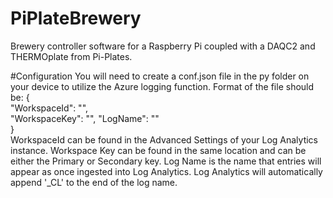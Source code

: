 # PiPlateBrewery
Brewery controller software for a Raspberry Pi coupled with a DAQC2 and THERMOplate from Pi-Plates.

#Configuration
You will need to create a conf.json file in the py folder on your device to utilize the Azure logging function.  Format of the file should be:
{	
    "WorkspaceId": "",	
    "WorkspaceKey": "",	
    "LogName": ""	
}	
WorkspaceId can be found in the Advanced Settings of your Log Analytics instance.  Workspace Key can be found in the same location and can be either the Primary or Secondary key.  Log Name is the name that entries will appear as once ingested into Log Analytics.  Log Analytics will automatically append '\_CL' to the end of the log name.
